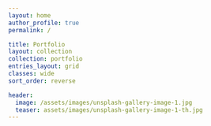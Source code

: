 ```yaml
---
layout: home
author_profile: true
permalink: /

title: Portfolio
layout: collection
collection: portfolio
entries_layout: grid
classes: wide
sort_order: reverse

header:
  image: /assets/images/unsplash-gallery-image-1.jpg
  teaser: assets/images/unsplash-gallery-image-1-th.jpg
---
```

